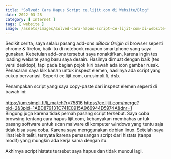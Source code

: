 ```yaml
---
title: "Solved: Cara Hapus Script ce.lijit.com di Website/Blog"
date: 2022-03-28
category: [ Internet ]
tags: [ website ]
image: /assets/images/solved-cara-hapus-script-ce-lijit-com-di-website-blog.jpg
---
```

Sedikit cerita, saya selalu pasang add-ons <i>uBlock Origin</i> di browser seperti chrome & firefox, baik itu di notebook maupun smartphone yang saya gunakan. Kebetulan add-ons tersebut saya nonaktifkan, karena ingin tes loading website yang baru saya desain. Hasilnya dimuat dengan baik (tes versi desktop), tapi pada bagian pojok kiri bawah ada icon gambar rusak. Penasaran saya klik kanan untuk inspect elemen, hasilnya ada script yang cukup bervariasi. Seperti ce.lijit.com, um.simpli.fi, dsb.<br/>
<br/>
Penampakan script yang saya copy-paste dari inspect elemen seperti di bawah ini:<br/>
<br/>
https://um.simpli.fi/lj_match?r=75816
https://ce.lijit.com/merge?pid=2&3pid=1ABD879131C741E0915A966944D5974A&dnr=1
<br/>
Bingung juga karena tidak pernah pasang script tersebut. Saya coba browsing tentang cara hapus lijit.com, kebanyakan membahas untuk pasang software untuk scan malware di komputer windows yang tentu saja tidak bisa saya coba. Karena saya menggunakan debian linux. Setelah saya lihat lebih teliti, ternyata karena pemasangan script dari histats (tanpa modif) yang mungkin ada kerja sama dengan itu.<br/>
<br/>
Akhirnya script histats tersebut saya hapus dan tidak muncul lagi.<br/>
<br/>
